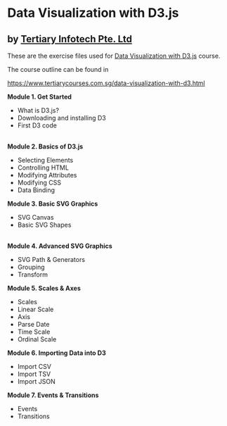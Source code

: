 # Data Visualization with D3.js
## by [Tertiary Infotech Pte. Ltd](https://www.tertiarycourses.com.sg/)

These are the exercise files used for [Data Visualization with D3.js](https://www.tertiarycourses.com.sg/data-visualization-with-d3.html) course. 

The course outline can be found in 

https://www.tertiarycourses.com.sg/data-visualization-with-d3.html

<p><strong>Module 1. Get Started</strong></p>
<ul>
<li>What is D3.js?</li>
<li>Downloading and installing D3</li>
<li>First D3 code</li>
</ul>
<p><br /><strong>Module 2. Basics of D3.js</strong></p>
<ul>
<li>Selecting Elements</li>
<li>Controlling HTML</li>
<li>Modifying Attributes</li>
<li>Modifying CSS</li>
<li>Data Binding</li>
</ul>
<p><strong>Module 3. Basic SVG Graphics</strong></p>
<ul>
<li>SVG Canvas</li>
<li>Basic SVG Shapes</li>
</ul>
<p><br /><strong>Module 4. Advanced SVG Graphics</strong></p>
<ul>
<li>SVG Path &amp; Generators</li>
<li>Grouping</li>
<li>Transform</li>
</ul>
<p><strong>Module 5. Scales &amp; Axes</strong></p>
<ul>
<li>Scales</li>
<li>Linear Scale</li>
<li>Axis</li>
<li>Parse Date</li>
<li>Time Scale</li>
<li>Ordinal Scale</li>
</ul>
<p><strong>Module 6. Importing Data into D3</strong></p>
<ul>
<li>Import CSV</li>
<li>Import TSV</li>
<li>Import JSON</li>
</ul>
<p><strong>Module 7. Events &amp; Transitions</strong></p>
<ul>
<li>Events</li>
<li>Transitions</li>
</ul>


